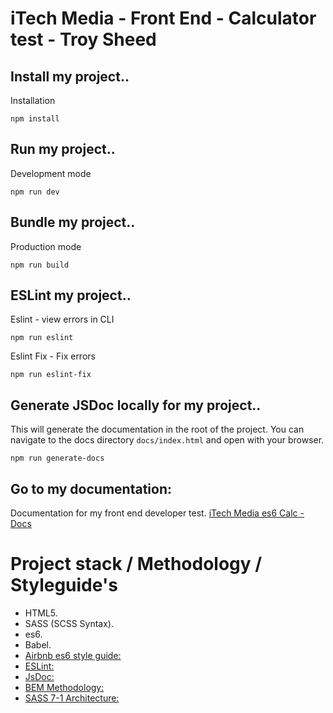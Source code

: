 # iTech Media - Front End - Calculator test - Troy Sheed

## Install my project..
Installation
```
npm install
```

## Run my project..
Development mode
```
npm run dev
```

## Bundle my project..
Production mode
```
npm run build
```

## ESLint my project..
Eslint - view errors in CLI
```
npm run eslint
```

Eslint Fix - Fix errors
```
npm run eslint-fix
```

## Generate JSDoc locally for my project..
This will generate the documentation in the root of the project. You can navigate to the docs directory `docs/index.html` and open with your browser.
```
npm run generate-docs
```

## Go to my documentation:
Documentation for my front end developer test.
[iTech Media es6 Calc - Docs](https://troy-s.github.io/docs/)

# Project stack / Methodology / Styleguide's
* HTML5.
* SASS (SCSS Syntax).
* es6.
* Babel.
* [Airbnb es6 style guide:](https://github.com/airbnb/javascript)
* [ESLint:](https://eslint.org/)
* [JsDoc:](https://jsdoc.app/index.html)
* [BEM Methodology:](https://en.bem.info/methodology/)
* [SASS 7-1 Architecture:](https://sass-guidelin.es/#architecture)

